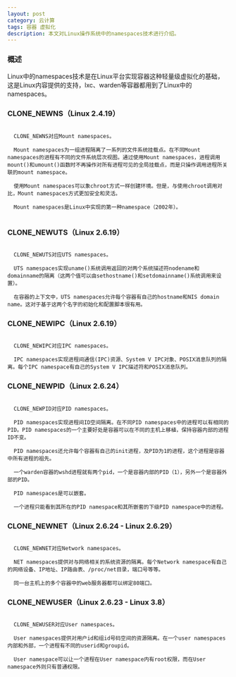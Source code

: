 ```yaml
---
layout: post
category: 云计算
tags: 容器 虚拟化
description: 本文对Linux操作系统中的namespaces技术进行介绍。
---
```


### 概述
  Linux中的namespaces技术是在Linux平台实现容器这种轻量级虚拟化的基础，这是Linux内容提供的支持，lxc、warden等容器都用到了Linux中的namespaces。

### CLONE_NEWNS（Linux 2.4.19）

  
  ~~~
  
	CLONE_NEWNS对应Mount namespaces。
  
	Mount namespaces为一组进程隔离了一系列的文件系统挂载点。在不同Mount namespaces的进程有不同的文件系统层次视图。通过使用Mount namespaces，进程调用mount()和umount()函数时不再操作对所有进程可见的全局挂载点，而是只操作调用进程所关联的mount namespace。
	
	使用Mount namespaces可以象chroot方式一样创建环境。但是，与使用chroot调用对比，Mount namespaces方式更加安全和灵活。
	
	Mount namespaces是Linux中实现的第一种namespace（2002年）。
	
  ~~~
  
### CLONE_NEWUTS（Linux 2.6.19）
  
  ~~~
  
	CLONE_NEWUTS对应UTS namespaces。
  
	UTS namespaces实现uname()系统调用返回的对两个系统描述符nodename和domainname的隔离（这两个值可以由sethostname()和setdomainname()系统调用来设置）。
	
	在容器的上下文中，UTS namespaces允许每个容器有自己的hostname和NIS domain name。这对于基于这两个名字的初始化和配置脚本很有用。

  ~~~

### CLONE_NEWIPC（Linux 2.6.19）
  
  ~~~
   
	CLONE_NEWIPC对应IPC namespaces。
  
	IPC namespaces实现进程间通信(IPC)资源、System V IPC对象、POSIX消息队列的隔离。每个IPC namespace有自己的System V IPC描述符和POSIX消息队列。

  ~~~

### CLONE_NEWPID（Linux 2.6.24）
  
  ~~~
   
	CLONE_NEWPID对应PID namespaces。
  
	PID namespaces实现进程间ID空间隔离。在不同PID namespaces中的进程可以有相同的PID。PID namespaces的一个主要好处是容器可以在不同的主机上移植，保持容器内部的进程ID不变。
	
	PID namespaces还允许每个容器有自己的init进程，及PID为1的进程，这个进程是容器中所有进程的祖先。

	一个warden容器的wshd进程就有两个pid，一个是容器内部的PID（1），另外一个是容器外部的PID。
	
	PID namespaces是可以嵌套。
	
	一个进程只能看到其所在的PID namespace和其所嵌套的下级PID namespace中的进程。
  ~~~

### CLONE_NEWNET（Linux 2.6.24 - Linux 2.6.29）
  
  ~~~
   
	CLONE_NEWNET对应Network namespaces。
  
	NET namespaces提供对与网络相关的系统资源的隔离。每个Network namespace有自己的网络设备、IP地址、IP路由表、/proc/net目录，端口号等等。
	
	同一台主机上的多个容器中的web服务器都可以绑定80端口。	
  ~~~

### CLONE_NEWUSER（Linux 2.6.23 - Linux 3.8）
  
  ~~~
   
	CLONE_NEWUSER对应User namespaces。
  
	User namespaces提供对用户id和组id号码空间的资源隔离。在一个user namespaces内部和外部，一个进程有不同的userid和groupid。
	
	User namespace可以让一个进程在User namespace内有root权限，而在User namespace外则只有普通权限。

  ~~~


